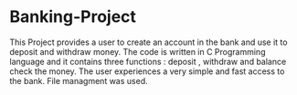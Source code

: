 # Banking-Project
This Project provides a user to create an account in the bank and use it to deposit and withdraw money. The code is written in C Programming language and it contains three functions : deposit , withdraw and balance check the money. The user experiences a very simple and fast access to the bank.
File managment was used.
